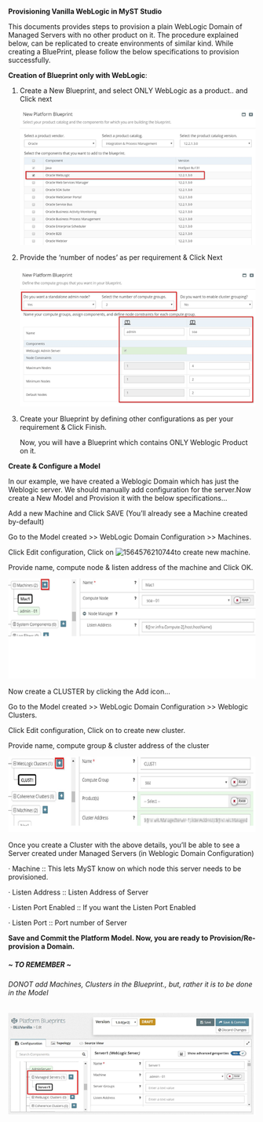 **Provisioning Vanilla WebLogic in MyST Studio**

This documents provides steps to provision a plain WebLogic Domain of Managed Servers with no other product on it. The procedure explained below, can be replicated to create environments of similar kind.
 While creating a BluePrint, please follow the below specifications to provision successfully.



**Creation of Blueprint only with WebLogic**:

1. Create a New Blueprint, and select ONLY WebLogic as a product.. and Click next

   ![](img/vanilla-weblogic-product.png)



2. Provide the ‘number of nodes’ as per requirement & Click Next

   ![](img/vanilla-weblogic-component.png)

   

3. Create your Blueprint by defining other configurations as per your requirement & Click Finish.

   Now, you will have a Blueprint which contains ONLY Weblogic Product on it.

   

**Create & Configure a Model**

In our example, we have created a Weblogic Domain which has just the Weblogic server. We should manually add configuration for the server.Now create a New Model and Provision it with the below specifications…

Add a new Machine and Click SAVE (You’ll already see a Machine created by-default)

Go to the Model created >> WebLogic Domain Configuration >> Machines. 

Click Edit configuration, Click on ![1564576210744](C:\Users\admin\AppData\Roaming\Typora\typora-user-images\1564576210744.png)to create new machine. 

Provide name, compute node & listen address of the machine and Click OK.



![](img/vanilla-weblogic-machine.png)

Now create a CLUSTER by clicking the Add                                                    icon…

Go to the Model created >> WebLogic Domain Configuration >> Weblogic Clusters. 

Click Edit configuration, Click on     to create new cluster.

Provide name, compute group & cluster address of the cluster

![](img/vanilla-weblogic-cluster.png)

Once you create a Cluster with the above details, you’ll be able to see a Server created under Managed Servers (in Weblogic Domain Configuration)

·        Machine :: This lets MyST know on which node this server needs to be provisioned.

·        Listen Address :: Listen Address of Server

·        Listen Port Enabled :: If you want the Listen Port Enabled

·        Listen Port :: Port number of Server

 **Save and Commit the Platform Model. Now, you are ready to Provision/Re-provision a Domain.**





##### 																																			~ TO REMEMBER ~

###### *DONOT add Machines, Clusters in the Blueprint., but, rather it is to be done in the Model*

![](img/vanilla-weblogic-server.png)